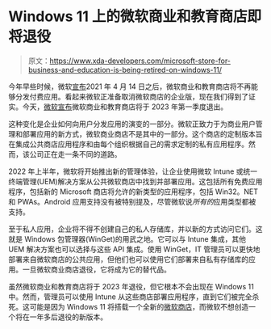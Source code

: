 # Windows 11 上的微软商业和教育商店即将退役

> 原文：<https://www.xda-developers.com/microsoft-store-for-business-and-education-is-being-retired-on-windows-11/>

今年早些时候，微软[宣布](https://docs.microsoft.com/en-gb/microsoft-store/)2021 年 4 月 14 日之后，微软商业和教育商店将不再能够分发付费应用。看起来微软正准备取消微软商店的企业版，现在我们得到了证实。今天，[微软宣布](https://techcommunity.microsoft.com/t5/windows-it-pro-blog/evolving-the-microsoft-store-for-business-and-education/ba-p/2569423)微软商业和教育商店将于 2023 年第一季度退出。

这种变化是企业如何向用户分发应用的演变的一部分。微软正致力于为商业用户管理和部署应用的新方式，微软商业商店不是其中的一部分。这个商店的定制版本旨在集成公共商店应用程序和由每个组织根据自己的需求定制的私有应用程序。然而，该公司正在走一条不同的道路。

2022 年上半年，微软将开始推出新的管理体验，让企业使用微软 Intune 或统一终端管理(UEM)解决方案从公共微软商店中找到并部署应用。这包括所有免费应用程序，包括新的 Microsoft 商店将允许的新类型的应用程序，包括 Win32。NET 和 PWAs。Android 应用支持没有被特别提及，尽管微软说*所有的*应用类型都被支持。

至于私人应用，企业将不得不创建自己的私人存储库，并以新的方式访问它们。这就是 Windows 包管理器(WinGet)的用武之地。它可以与 Intune 集成，其他 UEM 解决方案也可以选择与这些 API 集成。使用 WinGet，IT 管理员可以更快地部署来自微软商店的公共应用，但他们也可以使用它们部署来自私有存储库的应用。一旦微软商业商店退役，它将成为它的替代品。

虽然微软商业和教育商店将于 2023 年退役，但它根本不会出现在 Windows 11 中。然而，管理员可以使用 Intune 从这些商店部署应用程序，直到它们被完全杀死。这可能是因为 Windows 11 将搭载一个全新的[微软商店](https://www.xda-developers.com/new-microsoft-store-take-on-google-tv/)，而微软不想创造一个将在一年多后退役的新版本。